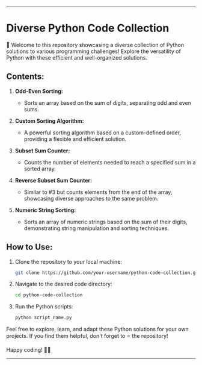 

---

# Diverse Python Code Collection

🚀 Welcome to this repository showcasing a diverse collection of Python solutions to various programming challenges! Explore the versatility of Python with these efficient and well-organized solutions.

## Contents:

1. **Odd-Even Sorting:**
   - Sorts an array based on the sum of digits, separating odd and even sums.
   
2. **Custom Sorting Algorithm:**
   - A powerful sorting algorithm based on a custom-defined order, providing a flexible and efficient solution.

3. **Subset Sum Counter:**
   - Counts the number of elements needed to reach a specified sum in a sorted array.

4. **Reverse Subset Sum Counter:**
   - Similar to #3 but counts elements from the end of the array, showcasing diverse approaches to the same problem.

5. **Numeric String Sorting:**
   - Sorts an array of numeric strings based on the sum of their digits, demonstrating string manipulation and sorting techniques.

## How to Use:

1. Clone the repository to your local machine:

    ```bash
    git clone https://github.com/your-username/python-code-collection.git
    ```

2. Navigate to the desired code directory:

    ```bash
    cd python-code-collection
    ```

3. Run the Python scripts:

    ```bash
    python script_name.py
    ```

Feel free to explore, learn, and adapt these Python solutions for your own projects. If you find them helpful, don't forget to ⭐️ the repository!

Happy coding! 🐍✨

---

